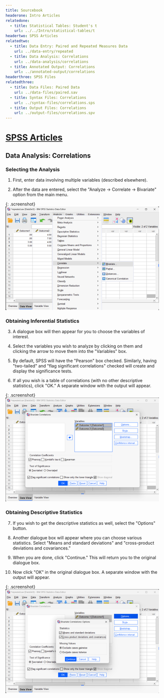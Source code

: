 ```yaml
---
title: Sourcebook
headerone: Intro Articles
relatedone:
  - title: Statistical Tables: Student's t
    url: ../../Intro/statistical-tables/t
headertwo: SPSS Articles
relatedtwo:
  - title: Data Entry: Paired and Repeated Measures Data
    url: ../data-entry/repeated
  - title: Data Analysis: Correlations
    url: ../data-analysis/correlations
  - title: Annotated Output: Correlations
    url: ../annotated-output/correlations
headerthree: SPSS Files
relatedthree:
  - title: Data Files: Paired Data
    url: ../data-files/paired.sav
  - title: Syntax Files: Correlations
    url: ../syntax-files/correlations.sps
  - title: Output Files: Correlations
    url: ../output-files/correlations.spv
---
```


# [SPSS Articles](../index.md)

## Data Analysis: Correlations

### Selecting the Analysis

1. First, enter data involving multiple variables (described elsewhere). 

2. After the data are entered, select the "Analyze → Correlate → Bivariate" option from the main menu. 

{: .screenshot}
![Screenshot for selecting analysis](correlations1.png)

### Obtaining Inferential Statistics

3. A dialogue box will then appear for you to choose the variables of interest. 

4. Select the variables you wish to analyze by clicking on them and clicking the arrow to move them into the "Variables" box. 

5. By default, SPSS will have the "Pearson" box checked. Similarly, having "two-tailed" and "flag significant correlations" checked will create and display the significance tests.

6. If all you wish is a table of correlations (with no other descriptive statistics), click "OK." A separate window with the output will appear. 

{: .screenshot}
![Screenshot for obtaining inferentials](correlations2.png)

### Obtaining Descriptive Statistics

7. If you wish to get the descriptive statistics as well, select the "Options" button.

8. Another dialogue box will appear where you can choose various statistics. Select "Means and standard deviations" and "cross-product deviations and covariances."

9. When you are done, click  "Continue." This will return you to the original dialogue box.

10. Now click "OK" in the original dialogue box. A separate window with the output will appear.

{: .screenshot}
![Screenshot for obtaining descriptives](correlations3.png)
